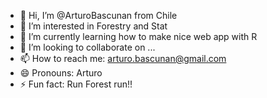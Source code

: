 - 👋 Hi, I’m @ArturoBascunan from Chile
- 👀 I’m interested in Forestry and Stat
- 🌱 I’m currently learning how to make nice web app with R 
- 💞️ I’m looking to collaborate on ...
- 📫 How to reach me: arturo.bascunan@gmail.com
- 😄 Pronouns: Arturo
- ⚡ Fun fact: Run Forest run!!

<!---
ArturoBascunan/ArturoBascunan is a ✨ special ✨ repository because its `README.md` (this file) appears on your GitHub profile.
You can click the Preview link to take a look at your changes.
--->
